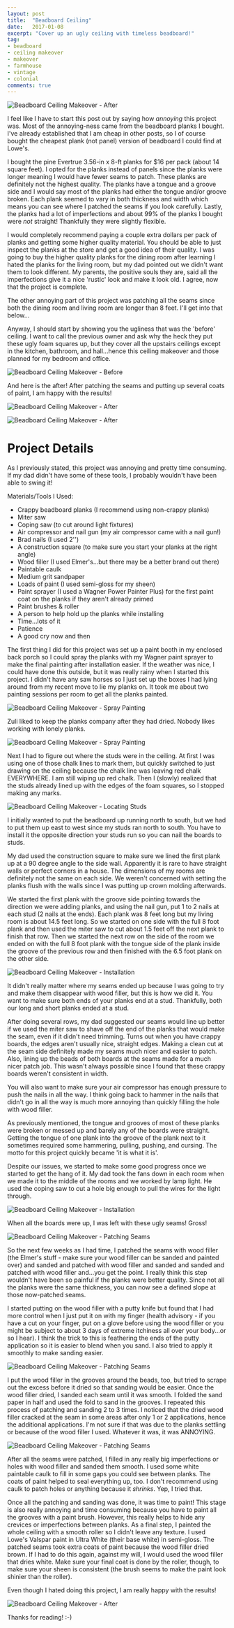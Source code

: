 ```yaml
---
layout: post
title:  "Beadboard Ceiling"
date:   2017-01-08
excerpt: "Cover up an ugly ceiling with timeless beadboard!"
tag:
- beadboard
- ceiling makeover
- makeover
- farmhouse
- vintage
- colonial
comments: true
---
```


![Beadboard Ceiling Makeover - After](../assets/img/beadboard_ceiling/beadboard_after1.jpg)

I feel like I have to start this post out by saying how *annoying* this project was. Most of the annoying-ness came from the beadboard planks I bought. I've already established that I am cheap in other posts, so I of course bought the cheapest plank (not panel) version of beadboard I could find at Lowe's.

I bought the pine Evertrue 3.56-in x 8-ft planks for $16 per pack (about 14 square feet). I opted for the planks instead of panels since the planks were longer meaning I would have fewer seams to patch. These planks are definitely not the highest quality. The planks have a tongue and a groove side and I would say most of the planks had either the tongue and/or groove broken. Each plank seemed to vary in both thickness and width which means you can see where I patched the seams if you look carefully. Lastly, the planks had a lot of imperfections and about 99% of the planks I bought were *not* straight! Thankfully they were slightly flexible.

I would completely recommend paying a couple extra dollars per pack of planks and getting some higher quality material. You should be able to just inspect the planks at the store and get a good idea of their quality. I was going to buy the higher quality planks for the dining room after learning I hated the planks for the living room, but my dad pointed out we didn't want them to look different. My parents, the positive souls they are, said all the imperfections give it a nice 'rustic' look and make it look old. I agree, now that the project is complete.

The other annoying part of this project was patching all the seams since both the dining room and living room are longer than 8 feet. I'll get into that below...

Anyway, I should start by showing you the ugliness that was the 'before' ceiling. I want to call the previous owner and ask why the heck they put these ugly foam squares up, but they cover all the upstairs ceilings except in the kitchen, bathroom, and hall...hence this ceiling makeover and those planned for my bedroom and office.

![Beadboard Ceiling Makeover - Before](../assets/img/about/house_living.jpg)

And here is the after! After patching the seams and putting up several coats of paint, I am happy with the results!

![Beadboard Ceiling Makeover - After](../assets/img/beadboard_ceiling/beadboard_after2.jpg)

![Beadboard Ceiling Makeover - After](../assets/img/beadboard_ceiling/beadboard_after3.jpg)

# Project Details
As I previously stated, this project was annoying and pretty time consuming. If my dad didn't have some of these tools, I probably wouldn't have been able to swing it!

Materials/Tools I Used:
<ul>
  <li>Crappy beadboard planks (I recommend using non-crappy planks)</li>
  <li>Miter saw</li>
  <li>Coping saw (to cut around light fixtures)</li>
  <li>Air compressor and nail gun (my air compressor came with a nail gun!)</li>
  <li>Brad nails (I used 2'')</li>
  <li>A construction square (to make sure you start your planks at the right angle)</li>
  <li>Wood filler (I used Elmer's...but there may be a better brand out there)</li>
  <li>Paintable caulk</li>
  <li>Medium grit sandpaper</li>
  <li>Loads of paint (I used semi-gloss for my sheen)</li>
  <li>Paint sprayer (I used a Wagner Power Painter Plus) for the first paint coat on the planks if they aren't already primed</li>
  <li>Paint brushes & roller</li>
  <li>A person to help hold up the planks while installing</li>
  <li>Time...lots of it</li>
  <li>Patience</li>
  <li>A good cry now and then</li>
</ul>

The first thing I did for this project was set up a paint booth in my enclosed back porch so I could spray the planks with my Wagner paint sprayer to make the final painting after installation easier. If the weather was nice, I could have done this outside, but it was really rainy when I started this project. I didn't have any saw horses so I just set up the boxes I had lying around from my recent move to lie my planks on. It took me about two painting sessions per room to get all the planks painted.

![Beadboard Ceiling Makeover - Spray Painting](../assets/img/beadboard_ceiling/beadboard_process1.jpg)

Zuli liked to keep the planks company after they had dried. Nobody likes working with lonely planks.

![Beadboard Ceiling Makeover - Spray Painting](../assets/img/beadboard_ceiling/beadboard_process2.jpg)

Next I had to figure out where the studs were in the ceiling. At first I was using one of those chalk lines to mark them, but quickly switched to just drawing on the ceiling because the chalk line was leaving red chalk EVERYWHERE. I am still wiping up red chalk. Then I (slowly) realized that the studs already lined up with the edges of the foam squares, so I stopped making any marks.

![Beadboard Ceiling Makeover - Locating Studs](../assets/img/beadboard_ceiling/beadboard_process3.jpg)

I initially wanted to put the beadboard up running north to south, but we had to put them up east to west since my studs ran north to south. You have to install it the opposite direction your studs run so you can nail the boards to studs.

My dad used the construction square to make sure we lined the first plank up at a 90 degree angle to the side wall. Apparently it is rare to have straight walls or perfect corners in a house. The dimensions of my rooms are definitely not the same on each side. We weren't concerned with setting the planks flush with the walls since I was putting up crown molding afterwards.

We started the first plank with the groove side pointing towards the direction we were adding planks, and using the nail gun, put 1 to 2 nails at each stud (2 nails at the ends). Each plank was 8 feet long but my living room is about 14.5 feet long. So we started on one side with the full 8 foot plank and then used the miter saw to cut about 1.5 feet off the next plank to finish that row. Then we started the next row on the side of the room we ended on with the full 8 foot plank with the tongue side of the plank inside the groove of the previous row and then finished with the 6.5 foot plank on the other side.

![Beadboard Ceiling Makeover - Installation](../assets/img/beadboard_ceiling/beadboard_process4.jpg)

It didn't really matter where my seams ended up because I was going to try and make them disappear with wood filler, but this is how we did it. You want to make sure both ends of your planks end at a stud. Thankfully, both our long and short planks ended at a stud.

After doing several rows, my dad suggested our seams would line up better if we used the miter saw to shave off the end of the planks that would make the seam, even if it didn't need trimming. Turns out when you have crappy boards, the edges aren't usually nice, straight edges. Making a clean cut at the seam side definitely made my seams much nicer and easier to patch. Also, lining up the beads of both boards at the seams made for a much nicer patch job. This wasn't always possible since I found that these crappy boards weren't consistent in width.

You will also want to make sure your air compressor has enough pressure to push the nails in all the way. I think going back to hammer in the nails that didn't go in all the way is much more annoying than quickly filling the hole with wood filler.

As previously mentioned, the tongue and grooves of most of these planks were broken or messed up and barely any of the boards were straight. Getting the tongue of one plank into the groove of the plank next to it sometimes required some hammering, pulling, pushing, and cursing. The motto for this project quickly became 'it is what it is'.

Despite our issues, we started to make some good progress once we started to get the hang of it. My dad took the fans down in each room when we made it to the middle of the rooms and we worked by lamp light. He used the coping saw to cut a hole big enough to pull the wires for the light through.

![Beadboard Ceiling Makeover - Installation](../assets/img/beadboard_ceiling/beadboard_process5.jpg)

When all the boards were up, I was left with these ugly seams! Gross!

![Beadboard Ceiling Makeover - Patching Seams](../assets/img/beadboard_ceiling/beadboard_process6.jpg)

So the next few weeks as I had time, I patched the seams with wood filler (the Elmer's stuff - make sure your wood filler can be sanded and painted over) and sanded and patched with wood filler and sanded and sanded and patched with wood filler and...you get the point. I really think this step wouldn't have been so painful if the planks were better quality. Since not all the planks were the same thickness, you can now see a defined slope at those now-patched seams.

I started putting on the wood filler with a putty knife but found that I had more control when I just put it on with my finger (health advisory - if you have a cut on your finger, put on a glove before using the wood filler or you might be subject to about 3 days of extreme itchiness all over your body...or so I hear). I think the trick to this is feathering the ends of the putty application so it is easier to blend when you sand. I also tried to apply it smoothly to make sanding easier.

![Beadboard Ceiling Makeover - Patching Seams](../assets/img/beadboard_ceiling/beadboard_process7.jpg)

I put the wood filler in the grooves around the beads, too, but tried to scrape out the excess before it dried so that sanding would be easier. Once the wood filler dried, I sanded each seam until it was smooth. I folded the sand paper in half and used the fold to sand in the grooves. I repeated this process of patching and sanding 2 to 3 times. I noticed that the dried wood filler cracked at the seam in some areas after only 1 or 2 applications, hence the additional applications. I'm not sure if that was due to the planks settling or because of the wood filler I used. Whatever it was, it was ANNOYING.

![Beadboard Ceiling Makeover - Patching Seams](../assets/img/beadboard_ceiling/beadboard_process8.jpg)

After all the seams were patched, I filled in any really big imperfections or holes with wood filler and sanded them smooth. I used some white paintable caulk to fill in some gaps you could see between planks. The coats of paint helped to seal everything up, too. I don't recommend using caulk to patch holes or anything because it *shrinks*. Yep, I tried that.

Once all the patching and sanding was done, it was time to paint! This stage is also really annoying and time consuming because you have to paint all the grooves with a paint brush. However, this really helps to hide any crevices or imperfections between planks. As a final step, I painted the whole ceiling with a smooth roller so I didn't leave any texture. I used Lowe's Valspar paint in Ultra White (their base white) in semi-gloss. The patched seams took extra coats of paint because the wood filler dried brown. If I had to do this again, against my will, I would used the wood filler that dries white. Make sure your final coat is done by the roller, though, to make sure your sheen is consistent (the brush seems to make the paint look shinier than the roller).

Even though I hated doing this project, I am really happy with the results!

![Beadboard Ceiling Makeover - After](../assets/img/beadboard_ceiling/beadboard_after4.jpg)

Thanks for reading! :-)
